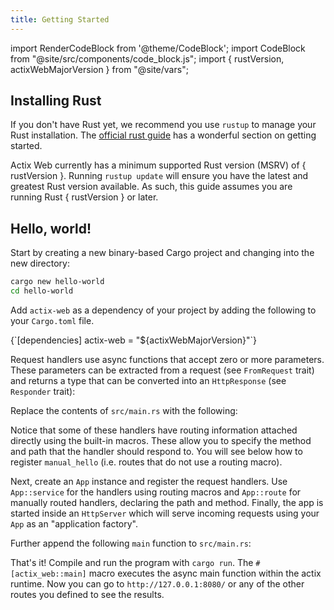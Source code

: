 ```yaml
---
title: Getting Started
---
```


import RenderCodeBlock from '@theme/CodeBlock'; import CodeBlock from "@site/src/components/code_block.js"; import { rustVersion, actixWebMajorVersion } from "@site/vars";

## Installing Rust

If you don't have Rust yet, we recommend you use `rustup` to manage your Rust installation. The [official rust guide][rustguide] has a wonderful section on getting started.

<p>
Actix Web currently has a minimum supported Rust version (MSRV) of { rustVersion }. Running <code>rustup update</code> will ensure you have the latest and greatest Rust version available. As such, this guide assumes you are running Rust { rustVersion } or later.
</p>

## Hello, world!

Start by creating a new binary-based Cargo project and changing into the new directory:

```bash
cargo new hello-world
cd hello-world
```

Add `actix-web` as a dependency of your project by adding the following to your `Cargo.toml` file.

<!-- DEPENDENCY -->

<RenderCodeBlock className="language-toml">
{`[dependencies]
actix-web = "${actixWebMajorVersion}"`}
</RenderCodeBlock>

Request handlers use async functions that accept zero or more parameters. These parameters can be extracted from a request (see `FromRequest` trait) and returns a type that can be converted into an `HttpResponse` (see `Responder` trait):

Replace the contents of `src/main.rs` with the following:

<CodeBlock example="getting-started" section="handlers" />

Notice that some of these handlers have routing information attached directly using the built-in macros. These allow you to specify the method and path that the handler should respond to. You will see below how to register `manual_hello` (i.e. routes that do not use a routing macro).

Next, create an `App` instance and register the request handlers. Use `App::service` for the handlers using routing macros and `App::route` for manually routed handlers, declaring the path and method. Finally, the app is started inside an `HttpServer` which will serve incoming requests using your `App` as an "application factory".

Further append the following `main` function to `src/main.rs`:

<CodeBlock example="getting-started" section="main" />

That's it! Compile and run the program with `cargo run`. The `#[actix_web::main]` macro executes the async main function within the actix runtime. Now you can go to `http://127.0.0.1:8080/` or any of the other routes you defined to see the results.

<!-- LINKS -->

[rustguide]: https://doc.rust-lang.org/book/ch01-01-installation.html
[actix-web-codegen]: https://docs.rs/actix-web-codegen/
